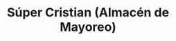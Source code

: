 ---
title: "Súper Cristian (Almacén de Mayoreo)"
url: /san-carlos/super-cristian-almacen-de-mayoreo/
shop: Warenhaus
---